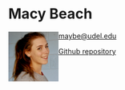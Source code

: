 # Macy Beach

<img src="mugshot.jpeg" alt="MacyBeach" style="float:left;padding:0px3px3px0px;width:100px;height:100px;">

<maybe@udel.edu>

[Github repository](https://github.com/maybeep/maybeep.github.io.git)


